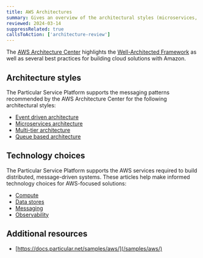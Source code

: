 ```yaml
---
title: AWS Architectures
summary: Gives an overview of the architectural styles (microservices, event-driven, multi-tier, queue-based) and technology options offered by AWS
reviewed: 2024-03-14
suppressRelated: true
callsToAction: ['architecture-review']
---
```


The [AWS Architecture Center](https://aws.amazon.com/architecture/) highlights the [Well-Architected Framework](/architecture/aws/well-architected.md) as well as several best practices for building cloud solutions with Amazon.

## Architecture styles

The Particular Service Platform supports the messaging patterns recommended by the AWS Architecture Center for the following architectural styles:

* [Event driven architecture](/architecture/aws/event-driven-architecture.md)
* [Microservices architecture](/architecture/aws/microservices.md)
* [Multi-tier architecture](/architecture/aws/multi-tier-architecture.md)
* [Queue based architecture](/architecture/aws/queue-based-architecture.md)

## Technology choices

The Particular Service Platform supports the AWS services required to build distributed, message-driven systems. These articles help make informed technology choices for AWS-focused solutions:

* [Compute](/architecture/aws/compute.md)
* [Data stores](/architecture/aws/data-stores.md)
* [Messaging](/architecture/aws/messaging.md)
* [Observability](/architecture/aws/observability.md)

## Additional resources

* [https://docs.particular.net/samples/aws/](/samples/aws/)

